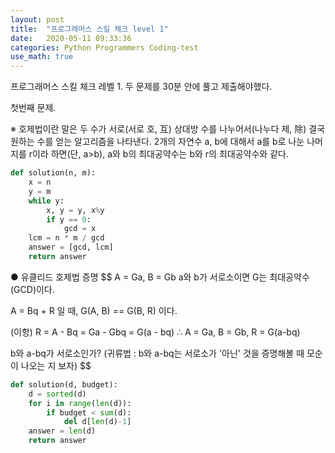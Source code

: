 ```yaml
---
layout: post
title:  "프로그래머스 스킬 체크 level 1"
date:   2020-05-11 09:33:36 
categories: Python Programmers Coding-test
use_math: true
---
```


<script type="text/javascript" src="http://cdn.mathjax.org/mathjax/latest/MathJax.js?config=default"></script>

프로그래머스 스킬 체크 레벨 1. 두 문제를 30분 안에 풀고 제출해야했다.  

첫번째 문제. 

※ 호제법이란 말은 두 수가 서로(서로 호, 互) 상대방 수를 나누어서(나누다 제, 除) 결국 원하는 수를 얻는 알고리즘을 나타낸다. 2개의 자연수 a, b에 대해서 a를 b로 나눈 나머지를 r이라 하면(단, a>b), a와 b의 최대공약수는 b와 r의 최대공약수와 같다.

```python
def solution(n, m):
    x = n
    y = m
    while y:
        x, y = y, x%y
        if y == 0:
            gcd = x
    lcm = n * m / gcd 
    answer = [gcd, lcm]
    return answer
```

● 유클리드 호제법 증명
$$
A = Ga, B = Gb 
a와 b가 서로소이면 G는 최대공약수(GCD)이다.

A = Bq + R 일 때,
G(A, B) == G(B, R) 이다. 

(이항) R = A - Bq = Ga - Gbq = G(a - bq)
∴ A = Ga, B = Gb, R = G(a-bq)

b와 a-bq가 서로소인가?
(귀류법 : b와 a-bq는 서로소가 '아닌' 것을 증명해볼 때 모순이 나오는 지 보자)
$$

```python
def solution(d, budget):
    d = sorted(d)
    for i in range(len(d)):
        if budget < sum(d):
            del d[len(d)-1]
    answer = len(d)
    return answer
```
